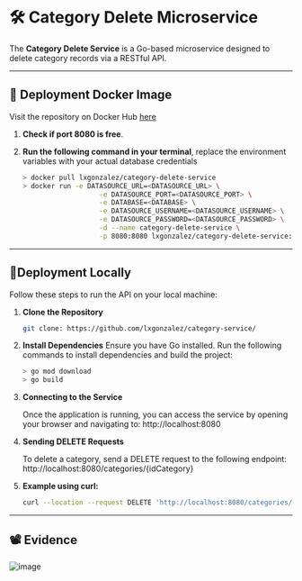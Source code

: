 # 🛠 **Category Delete Microservice**

The **Category Delete Service** is a Go-based microservice designed to delete category records via a RESTful API.

---
## 🐳 **Deployment Docker Image**

Visit the repository on Docker Hub [here](https://hub.docker.com/r/lxgonzalez/category-delete-service)

1. **Check if port 8080 is free**.
2. **Run the following command in your terminal**, replace the environment variables with your actual database credentials
   
    ```bash
    > docker pull lxgonzalez/category-delete-service
    > docker run -e DATASOURCE_URL=<DATASOURCE_URL> \
                       -e DATASOURCE_PORT=<DATASOURCE_PORT> \
                       -e DATABASE=<DATABASE> \
                       -e DATASOURCE_USERNAME=<DATASOURCE_USERNAME> \
                       -e DATASOURCE_PASSWORD=<DATASOURCE_PASSWORD> \
                       -d --name category-delete-service \
                       -p 8080:8080 lxgonzalez/category-delete-service:latest
    ```

---
## 🚀**Deployment Locally**

Follow these steps to run the API on your local machine:

1. **Clone the Repository**

    ```bash
    git clone: https://github.com/lxgonzalez/category-service/
    ```

2. **Install Dependencies**
 Ensure you have Go installed. Run the following commands to install dependencies and build the project:

    ```bash
    > go mod download
    > go build
    ```
3. **Connecting to the Service**

    Once the application is running, you can access the service by opening your browser and navigating to:   http://localhost:8080


4. **Sending DELETE Requests**

    To delete a category, send a DELETE request to the following endpoint: http://localhost:8080/categories/{idCategory}

 5. **Example using curl:**
  
    ```bash
    curl --location --request DELETE 'http://localhost:8080/categories/1'
    ```

---

## 📽️ Evidence
![image](https://github.com/user-attachments/assets/571949bf-bd5c-4875-a4d7-38425b9f5cf6)

